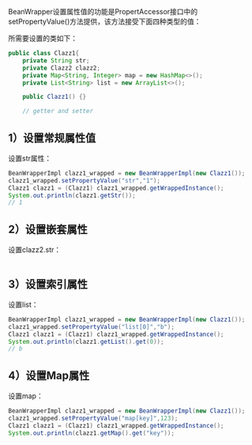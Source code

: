 BeanWrapper设置属性值的功能是PropertAccessor接口中的setPropertyValue()方法提供，该方法接受下面四种类型的值：



所需要设置的类如下：

```java
public class Clazz1{  
    private String str;  
    private Clazz2 clazz2;  
    private Map<String, Integer> map = new HashMap<>();  
    private List<String> list = new ArrayList<>();

	public Clazz1() {}

    // getter and setter
```

## 1）设置常规属性值

设置str属性：
```java
BeanWrapperImpl clazz1_wrapped = new BeanWrapperImpl(new Clazz1());  
clazz1_wrapped.setPropertyValue("str","1");
Clazz1 clazz1 = (Clazz1) clazz1_wrapped.getWrappedInstance();
System.out.println(clazz1.getStr());
// 1
```

## 2）设置嵌套属性

设置clazz2.str：
```java
```

## 3）设置索引属性

设置list：
```java
BeanWrapperImpl clazz1_wrapped = new BeanWrapperImpl(new Clazz1());
clazz1_wrapped.setPropertyValue("list[0]","b");
Clazz1 clazz1 = (Clazz1) clazz1_wrapped.getWrappedInstance();
System.out.println(clazz1.getList().get(0));
// b
```

## 4）设置Map属性

设置map：
```java
BeanWrapperImpl clazz1_wrapped = new BeanWrapperImpl(new Clazz1());
clazz1_wrapped.setPropertyValue("map[key]",123);
Clazz1 clazz1 = (Clazz1) clazz1_wrapped.getWrappedInstance();
System.out.println(clazz1.getMap().get("key"));
```
